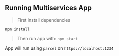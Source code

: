 ## Running Multiservices App

> First install dependencies

`npm install`

> Then run app with:
`npm start`

App will run using `parcel` on `https://localhost:1234`